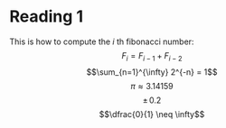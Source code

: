 # Reading 1

This is how to compute the $i$ th fibonacci number:
$$F_i = F_{i-1} + F_{i-2}$$
$$\sum_{n=1}^{\infty} 2^{-n} = 1$$
$$\pi \approx 3.14159$$
$$\pm \, 0.2$$
$$\dfrac{0}{1} \neq \infty$$

